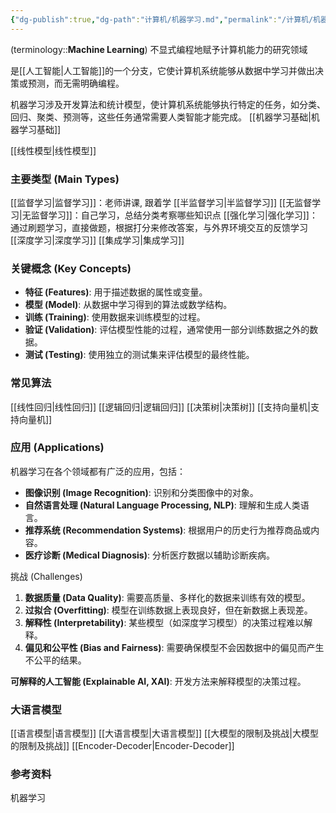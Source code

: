 ```yaml
---
{"dg-publish":true,"dg-path":"计算机/机器学习.md","permalink":"/计算机/机器学习/","dgPassFrontmatter":true,"noteIcon":"","created":"2024-06-09T18:37:54.282+08:00","updated":"2024-10-09T17:08:54.789+08:00"}
---
```


(terminology::**Machine Learning**)
不显式编程地赋予计算机能力的研究领域


是[[人工智能\|人工智能]]的一个分支，它使计算机系统能够从数据中学习并做出决策或预测，而无需明确编程。

机器学习涉及开发算法和统计模型，使计算机系统能够执行特定的任务，如分类、回归、聚类、预测等，这些任务通常需要人类智能才能完成。
[[机器学习基础\|机器学习基础]]


[[线性模型\|线性模型]]



### 主要类型 (Main Types)
[[监督学习\|监督学习]]：老师讲课, 跟着学
[[半监督学习\|半监督学习]]
[[无监督学习\|无监督学习]]：自己学习，总结分类考察哪些知识点
[[强化学习\|强化学习]]：通过刷题学习，直接做题，根据打分来修改答案，与外界环境交互的反馈学习
[[深度学习\|深度学习]]
[[集成学习\|集成学习]]

### 关键概念 (Key Concepts)
- **特征 (Features)**: 用于描述数据的属性或变量。
- **模型 (Model)**: 从数据中学习得到的算法或数学结构。
- **训练 (Training)**: 使用数据来训练模型的过程。
- **验证 (Validation)**: 评估模型性能的过程，通常使用一部分训练数据之外的数据。
- **测试 (Testing)**: 使用独立的测试集来评估模型的最终性能。
### 常见算法
[[线性回归\|线性回归]]
[[逻辑回归\|逻辑回归]]
[[决策树\|决策树]]
[[支持向量机\|支持向量机]]

### 应用 (Applications)
机器学习在各个领域都有广泛的应用，包括：
- **图像识别 (Image Recognition)**: 识别和分类图像中的对象。
- **自然语言处理 (Natural Language Processing, NLP)**: 理解和生成人类语言。
- **推荐系统 (Recommendation Systems)**: 根据用户的历史行为推荐商品或内容。
- **医疗诊断 (Medical Diagnosis)**: 分析医疗数据以辅助诊断疾病。

挑战 (Challenges)
1. **数据质量 (Data Quality)**: 需要高质量、多样化的数据来训练有效的模型。
2. **过拟合 (Overfitting)**: 模型在训练数据上表现良好，但在新数据上表现差。
3. **解释性 (Interpretability)**: 某些模型（如深度学习模型）的决策过程难以解释。
4. **偏见和公平性 (Bias and Fairness)**: 需要确保模型不会因数据中的偏见而产生不公平的结果。

**可解释的人工智能 (Explainable AI, XAI)**: 开发方法来解释模型的决策过程。
### 大语言模型
[[语言模型\|语言模型]]
[[大语言模型\|大语言模型]]
[[大模型的限制及挑战\|大模型的限制及挑战]]
[[Encoder-Decoder\|Encoder-Decoder]]


### 参考资料
机器学习


